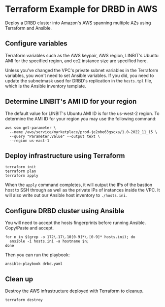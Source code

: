 # Terraform Example for DRBD in AWS

Deploy a DRBD cluster into Amazon's AWS spanning multiple AZs using Terraform and Ansible.

## Configure variables

Terraform variables such as the AWS keypair, AWS region, LINBIT's Ubuntu AMI for the specified region, and ec2 instance size are specified here.

Unless you've changed the VPC's private subnet variables in the Terraform variables, you won't need to set Ansible variables. If you did, you need to update the subnetmask used for DRBD's replication in the `hosts.tpl` file, which is the Ansible inventory template.

## Determine LINBIT's AMI ID for your region

The default value for LINBIT's Ubuntu AMI ID is for the us-west-2 region. To determine the AMI ID for your region you may use the following command:

```
aws ssm get-parameter \
  --name /aws/service/marketplace/prod-je2obe63gscxa/1.0-2022_11_15 \
  --query "Parameter.Value" --output text \
  --region us-east-1
```

## Deploy infrastructure using Terraform

```
terraform init
terraform plan
terraform apply
```

When the `apply` command completes, it will output the IPs of the bastion
host to SSH through as well as the private IPs of instances inside the VPC.
It will also write out our Ansible host inventory to `./hosts.ini`.


## Configure DRBD cluster using Ansible

You will need to accept the hosts fingerprints before running Ansible. Copy/Paste and accept.

```
for n in $(grep -o 172\.17\.10[0-9]*\.[0-9]* hosts.ini); do
  ansible -i hosts.ini -a hostname $n;
done
```

Then you can run the playbook:

```
ansible-playbook drbd.yaml
```

## Clean up

Destroy the AWS infrastructure deployed with Terraform to cleanup.

```
terraform destroy
```
